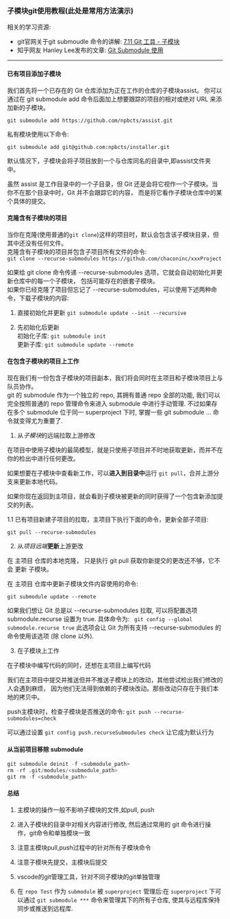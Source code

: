 
### 子模块git使用教程(此处是常用方法演示)  
相关的学习资源:  
- git官网关于git submoudle 命令的讲解:  [7.11 Git 工具 - 子模块](https://git-scm.com/book/zh/v2/-Git-%E5%B7%A5%E5%85%B7-%E5%AD%90%E6%A8%A1%E5%9D%97)  
- 知乎网友 Hanley Lee发布的文章: [Git Submodule 使用](https://zhuanlan.zhihu.com/p/374662328)

***
#### 已有项目添加子模块

我们首先将一个已存在的 Git 仓库添加为正在工作的仓库的子模块assist。 你可以通过在 git submodule add 命令后面加上想要跟踪的项目的相对或绝对 URL 来添加新的子模块。

`git submodule add https://github.com/npbcts/assist.git`

私有模块使用以下命令:

`git submodule add git@github.com:npbcts/installer.git`

默认情况下，子模块会将子项目放到一个与仓库同名的目录中,即assist文件夹中。

虽然 assist 是工作目录中的一个子目录，但 Git 还是会将它视作一个子模块。当你不在那个目录中时，Git 并不会跟踪它的内容， 而是将它看作子模块仓库中的某个具体的提交。

#### 克隆含有子模块的项目

当你在克隆(使用普通的`git clone`)这样的项目时，默认会包含该子模块目录，但其中还没有任何文件。  
克隆含有子模块的项目并包含子项目所有文件的命令:  
`git clone --recurse-submodules https://github.com/chaconinc/xxxProject`

如果给 git clone 命令传递 --recurse-submodules 选项，它就会自动初始化并更新仓库中的每一个子模块， 包括可能存在的嵌套子模块。  
如果你已经克隆了项目但忘记了 --recurse-submodules，可以使用下述两种命令，下载子模块的内容:  
1. 直接初始化并更新
`git submodule update --init --recursive`

2. 先初始化后更新  
初始化子库: `git submodule init `  
更新子库: `git submodule update --remote`  

#### 在包含子模块的项目上工作
现在我们有一份包含子模块的项目副本，我们将会同时在主项目和子模块项目上与队员协作。  
git 的 submodule 作为一个独立的 repo, 其拥有普通 repo 全部的功能, 我们可以完全按照普通的 repo 管理命令来进入 submodule 中进行手动管理. 不过如果存在多个 submodule 位于同一 superproject 下时, 掌握一些 git submodule ... 命令就变得尤为重要了.

1. 从*子模块*的远端拉取上游修改

在项目中使用子模块的最简模型，就是只使用子项目并不时地获取更新，而并不在你的检出中进行任何更改。

如果想要在子模块中查看新工作，可以**进入到目录中**运行 `git pull`，合并上游分支来更新本地代码。

如果你现在返回到主项目，就会看到子模块被更新的同时获得了一个包含新添加提交的列表。

1.1 已有项目新建子项目的拉取，主项目下执行下面的命令，更新全部子项目:

`git pull --recurse-submodules`

2. 从*项目远端***更新**上游更改

在 主项目 仓库的本地克隆， 只是执行 git pull 获取你新提交的更改还不够，它不会 更新 子模块。  

在 主项目 仓库中更新子模块文件内容使用的命令:

`git submodule update --remote`

如果我们想让 Git 总是以 --recurse-submodules 拉取, 可以将配置选项 submodule.recurse 设置为 true. 具体命令为:
` git config --global submodule.recurse true`
此选项会让 Git 为所有支持 --recurse-submodules 的命令使用该选项 (除 clone 以外).

3. 在子模块上工作

在子模块中编写代码的同时，还想在主项目上编写代码

我们在主项目中提交并推送但并不推送子模块上的改动，其他尝试检出我们修改的人会遇到麻烦， 因为他们无法得到依赖的子模块改动。那些改动只存在于我们本地的拷贝中。

push主模块时，检查子模块是否推送的命令:
`git push --recurse-submodules=check`

可以通过设置 `git config push.recurseSubmodules check` 让它成为默认行为


#### 从当前项目移除 submodule

```python
git submodule deinit -f <submodule_path>  
rm -rf .git/modules/<submodule_path>  
git rm -f <submodule_path>  
```

#### 总结

1. 主模块的操作一般不影响子模块的文件,如pull, push

2. 进入子模块的目录中对相关内容进行修改, 然后通过常用的 git 命令进行操作，git命令和单独模块一致

3. 注意主模块pull,push过程中的针对所有子模块命令

4. 注意子模块先提交，主模块后提交

5. vscode的git管理工具，针对不同子模块的git单独管理

6. 在 `repo Test` 作为 `submodule` 被 `superproject` 管理后:在 `superproject` 下可以通过 `git submodule ***` 命令来管理其下的所有子仓库, 使其与远程库保持同步或推送到远程库.